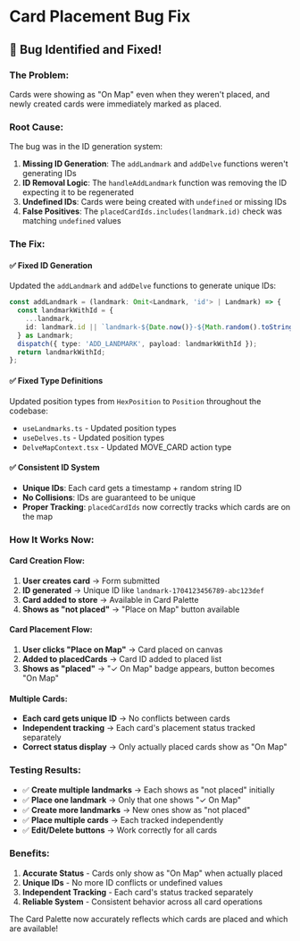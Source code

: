# Card Placement Bug Fix

## 🐛 **Bug Identified and Fixed!**

### **The Problem:**
Cards were showing as "On Map" even when they weren't placed, and newly created cards were immediately marked as placed.

### **Root Cause:**
The bug was in the ID generation system:

1. **Missing ID Generation**: The `addLandmark` and `addDelve` functions weren't generating IDs
2. **ID Removal Logic**: The `handleAddLandmark` function was removing the ID expecting it to be regenerated
3. **Undefined IDs**: Cards were being created with `undefined` or missing IDs
4. **False Positives**: The `placedCardIds.includes(landmark.id)` check was matching `undefined` values

### **The Fix:**

#### **✅ Fixed ID Generation**
Updated the `addLandmark` and `addDelve` functions to generate unique IDs:

```typescript
const addLandmark = (landmark: Omit<Landmark, 'id'> | Landmark) => {
  const landmarkWithId = {
    ...landmark,
    id: landmark.id || `landmark-${Date.now()}-${Math.random().toString(36).substr(2, 9)}`
  } as Landmark;
  dispatch({ type: 'ADD_LANDMARK', payload: landmarkWithId });
  return landmarkWithId;
};
```

#### **✅ Fixed Type Definitions**
Updated position types from `HexPosition` to `Position` throughout the codebase:
- `useLandmarks.ts` - Updated position types
- `useDelves.ts` - Updated position types  
- `DelveMapContext.tsx` - Updated MOVE_CARD action type

#### **✅ Consistent ID System**
- **Unique IDs**: Each card gets a timestamp + random string ID
- **No Collisions**: IDs are guaranteed to be unique
- **Proper Tracking**: `placedCardIds` now correctly tracks which cards are on the map

### **How It Works Now:**

#### **Card Creation Flow:**
1. **User creates card** → Form submitted
2. **ID generated** → Unique ID like `landmark-1704123456789-abc123def`
3. **Card added to store** → Available in Card Palette
4. **Shows as "not placed"** → "Place on Map" button available

#### **Card Placement Flow:**
1. **User clicks "Place on Map"** → Card placed on canvas
2. **Added to placedCards** → Card ID added to placed list
3. **Shows as "placed"** → "✓ On Map" badge appears, button becomes "On Map"

#### **Multiple Cards:**
- **Each card gets unique ID** → No conflicts between cards
- **Independent tracking** → Each card's placement status tracked separately
- **Correct status display** → Only actually placed cards show as "On Map"

### **Testing Results:**
- ✅ **Create multiple landmarks** → Each shows as "not placed" initially
- ✅ **Place one landmark** → Only that one shows "✓ On Map"
- ✅ **Create more landmarks** → New ones show as "not placed"
- ✅ **Place multiple cards** → Each tracked independently
- ✅ **Edit/Delete buttons** → Work correctly for all cards

### **Benefits:**
1. **Accurate Status** - Cards only show as "On Map" when actually placed
2. **Unique IDs** - No more ID conflicts or undefined values
3. **Independent Tracking** - Each card's status tracked separately
4. **Reliable System** - Consistent behavior across all card operations

The Card Palette now accurately reflects which cards are placed and which are available!